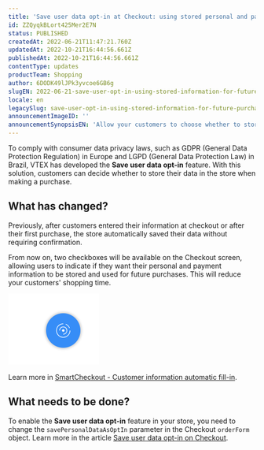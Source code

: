 ```yaml
---
title: 'Save user data opt-in at Checkout: using stored personal and payment information for future purchases'
id: ZZQyqkBLort425Mer2E7N
status: PUBLISHED
createdAt: 2022-06-21T11:47:21.760Z
updatedAt: 2022-10-21T16:44:56.661Z
publishedAt: 2022-10-21T16:44:56.661Z
contentType: updates
productTeam: Shopping
author: 6DODK49lJPk3yvcoe6GB6g
slugEN: 2022-06-21-save-user-opt-in-using-stored-information-for-future-purchases
locale: en
legacySlug: save-user-opt-in-using-stored-information-for-future-purchases
announcementImageID: ''
announcementSynopsisEN: 'Allow your customers to choose whether to store their data for future purchases.'
---
```


To comply with consumer data privacy laws, such as GDPR (General Data Protection Regulation) in Europe and LGPD (General Data Protection Law) in Brazil, VTEX has developed the **Save user data opt-in** feature. With this solution, customers can decide whether to store their data in the store when making a purchase.

## What has changed?

Previously, after customers entered their information at checkout or after their first purchase, the store automatically saved their data without requiring confirmation. 

From now on, two checkboxes will be available on the Checkout screen, allowing users to indicate if they want their personal and payment information to be stored and used for future purchases. This will reduce your customers' shopping time. 

![ Save user data opt-in EN](https://raw.githubusercontent.com/vtexdocs/help-center-content/refs/heads/main/_1.PNG)

Learn more in [SmartCheckout - Customer information automatic fill-in](https://help.vtex.com/en/tutorial/smartcheckout-customer-information-automatic-fill-in--2Nuu3xAFzdhIzJIldAdtan#).

##  What needs to be done?

To enable the **Save user data opt-in** feature in your store, you need to change the `savePersonalDataAsOptIn` parameter in the Checkout `orderForm` object. Learn more in the article [Save user data opt-in on Checkout](https://developers.vtex.com/vtex-rest-api/docs/enable-the-save-user-data-opt-in).
